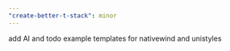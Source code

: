 ```yaml
---
"create-better-t-stack": minor
---
```


add AI and todo example templates for nativewind and unistyles
